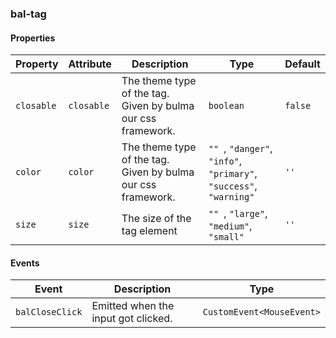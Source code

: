 ### bal-tag


#### Properties

| Property   | Attribute  | Description                                                  | Type                                                                        | Default |
| ---------- | ---------- | ------------------------------------------------------------ | --------------------------------------------------------------------------- | ------- |
| `closable` | `closable` | The theme type of the tag. Given by bulma our css framework. | `boolean`                                                                   | `false` |
| `color`    | `color`    | The theme type of the tag. Given by bulma our css framework. | `"" `, ` "danger" `, ` "info" `, ` "primary" `, ` "success" `, ` "warning"` | `''`    |
| `size`     | `size`     | The size of the tag element                                  | `"" `, ` "large" `, ` "medium" `, ` "small"`                                | `''`    |


#### Events

| Event           | Description                         | Type                      |
| --------------- | ----------------------------------- | ------------------------- |
| `balCloseClick` | Emitted when the input got clicked. | `CustomEvent<MouseEvent>` |

